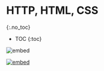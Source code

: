 # HTTP, HTML, CSS

{:.no_toc}

* TOC
{:toc}

![embed](https://www.youtube.com/embed/uEmF74eHRO8)

[![embed](http://img.youtube.com/vi/ZX2T7slE_9I/0.jpg)](https://video.cs50.io/ZX2T7slE_9I?screen=CdvPXVDd2nU&offset=-60900 "Web Lecture")